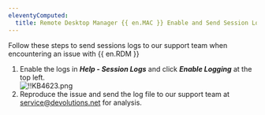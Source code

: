 ```yaml
---
eleventyComputed:
  title: Remote Desktop Manager {{ en.MAC }} Enable and Send Session Logs
---
```

Follow these steps to send sessions logs to our support team when encountering an issue with {{ en.RDM }}  

1. Enable the logs in ***Help - Session Logs*** and click ***Enable Logging*** at the top left.  
![!!KB4623.png](https://webdevolutions.azureedge.net/docs/en/kb/KB4623.png)
1. Reproduce the issue and send the log file to our support team at [service@devolutions.net](mailto:service@devolutions.net) for analysis.

